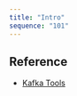 ```yaml
---
title: "Intro"
sequence: "101"
---
```


## Reference

- [Kafka Tools](https://jaceklaskowski.gitbooks.io/apache-kafka/content/kafka-tools.html)
